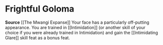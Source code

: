 ﻿---
id: '171'
name: Frightful Goloma
rarity: Common
source: '[[DATABASE/source/The Mwangi Expanse|The Mwangi Expanse]]'
trait: null
type: Heritage

---
# Frightful Goloma

**Source** [[The Mwangi Expanse]] 
Your face has a particularly off-putting appearance. You are trained in [[Intimidation]] (or another skill of your choice if you were already trained in Intimidation) and gain the [[Intimidating Glare]] skill feat as a bonus feat.